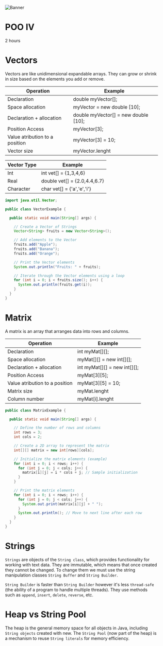 ![Banner](images/medium-shot-woman-living-as-digital-nomad.jpg)
# POO IV

2 hours

# Vectors 

Vectors are like unidimensional expandable arrays. They can grow or shrink in size based on the elements you add or remove.

| Operation	                      | Example                                |
|---------------------------------|----------------------------------------|
| Declaration                     | double myVector[];                     |
| Space allocation                | myVector = new double [10];            |
| Declaration + allocation        | double myVector[] = new double [10];   |
| Position Access                 | myVector[3];                           |
| Value atribution to a position  | myVector[3] = 10;                      |
| Vector size                     | myVector.lenght                        |

| Vector Type    | Example                      |
|----------------|------------------------------|
| Int            | int vet[] = {1,3,4,6}        |
| Real           | double vet[] = {2.0,4.4,6.7} |
| Character      | char vet[] = {'a','e','i'}   |

```java
import java.util.Vector;

public class VectorExample {

  public static void main(String[] args) {

    // Create a Vector of Strings
    Vector<String> fruits = new Vector<String>();

    // Add elements to the Vector
    fruits.add("Apple");
    fruits.add("Banana");
    fruits.add("Orange");

    // Print the Vector elements
    System.out.println("Fruits: " + fruits);

    // Iterate through the Vector elements using a loop
    for (int i = 0; i < fruits.size(); i++) {
      System.out.println(fruits.get(i));
    }
  }
}
```

# Matrix

A matrix is an array that arranges data into rows and columns.

| Operation                       | Example                        |
|---------------------------------|--------------------------------|
| Declaration                     | int myMat[][];                 |
| Space allocation                | myMat[][] = new int[][];       |
| Declaration + allocation        | int myMat[][] = new int[][];   |
| Position Access                 | myMat[3][5];                   |
| Value atribution to a position  | myMat[3][5] = 10;              |
| Matrix size                     | myMat.lenght                   |
| Column number                   | myMat[i].lenght                |


```java
public class MatrixExample {

  public static void main(String[] args) {

    // Define the number of rows and columns
    int rows = 3;
    int cols = 2;

    // Create a 2D array to represent the matrix
    int[][] matrix = new int[rows][cols];

    // Initialize the matrix elements (example)
    for (int i = 0; i < rows; i++) {
      for (int j = 0; j < cols; j++) {
        matrix[i][j] = i * cols + j; // Sample initialization
      }
    }

    // Print the matrix elements
    for (int i = 0; i < rows; i++) {
      for (int j = 0; j < cols; j++) {
        System.out.print(matrix[i][j] + " ");
      }
      System.out.println(); // Move to next line after each row
    }
  }
}
```

# Strings

`Strings` are objects of the `String class`, which provides functionality for working with text data. They are immutable, which means that once created they cannot be changed. To change them we must use the string manipulation classes `String Buffer` and `String Builder`. 

`String Builder` is faster than `String Builder` however it's less `thread-safe` (the ability of a program to handle multiple threads). They use methods such as `append`, `insert`, `delete`, `reverse`, etc.


# Heap vs String Pool

The heap is the general memory space for all objects in Java, including `String objects` created with new. The `String Pool` (now part of the heap) is a mechanism to reuse `String literals` for memory efficiency. 














